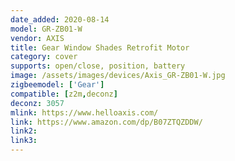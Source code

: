 ```yaml
---
date_added: 2020-08-14
model: GR-ZB01-W
vendor: AXIS
title: Gear Window Shades Retrofit Motor
category: cover
supports: open/close, position, battery
image: /assets/images/devices/Axis_GR-ZB01-W.jpg
zigbeemodel: ['Gear']
compatible: [z2m,deconz]
deconz: 3057
mlink: https://www.helloaxis.com/
link: https://www.amazon.com/dp/B07ZTQZDDW/
link2: 
link3: 
---
```


